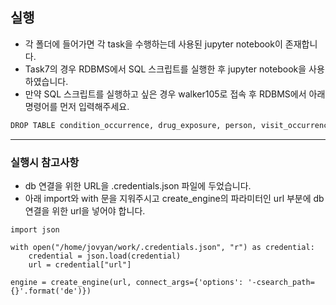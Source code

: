 ## 실행
* 각 폴더에 들어가면 각 task을 수행하는데 사용된 jupyter notebook이 존재합니다.
* Task7의 경우 RDBMS에서 SQL 스크립트를 실행한 후 jupyter notebook을 사용하였습니다.
* 만약 SQL 스크립트를 실행하고 싶은 경우 walker105로 접속 후 RDBMS에서 아래 명령어를 먼저 입력해주세요.
```bash
DROP TABLE condition_occurrence, drug_exposure, person, visit_occurrence;
```
---

### 실행시 참고사항
* db 연결을 위한 URL을 .credentials.json 파일에 두었습니다. 
* 아래 import와 with 문을 지워주시고 create_engine의 파라미터인 url 부분에 db 연결을 위한 url을 넣어야 합니다.
```
import json

with open("/home/jovyan/work/.credentials.json", "r") as credential:
    credential = json.load(credential)
    url = credential["url"]

engine = create_engine(url, connect_args={'options': '-csearch_path={}'.format('de')})
```
